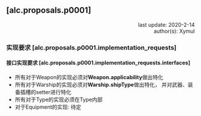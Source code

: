 ## \[alc.proposals.p0001\]
<p style="text-align: right">
last update: 2020-2-14 <br/>
author(s): Xymul <br/>
</p>

### 实现要求 \[alc.proposals.p0001.implementation_requests\]

#### 接口实现要求 \[alc.proposals.p0001.implementation_requests.interfaces\]
- 所有对于Weapon的实现必须对**Weapon.applicability**做出特化
- 所有对于Warship的实现必须对**Warship.shipType**做出特化，
并对武器、装备插槽的setter进行特化
- 所有对于Type的实现必须在Type内部
- 对于Equipment的实现: 待定
